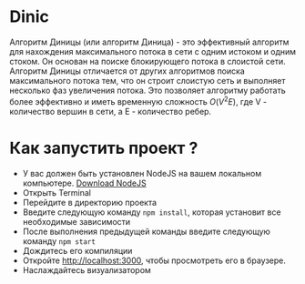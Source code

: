 # Dinic
Алгоритм Диницы (или алгоритм Диница) - это эффективный алгоритм для нахождения максимального потока в сети с одним истоком и одним стоком. Он основан на поиске блокирующего потока в слоистой сети. Алгоритм Диницы отличается от других алгоритмов поиска максимального потока тем, что он строит слоистую сеть и выполняет несколько фаз увеличения потока. Это позволяет алгоритму работать более эффективно и иметь временную сложность $O(V^2E)$, где V - количество вершин в сети, а E - количество ребер.

# Как запустить проект ?

- У вас должен быть установлен NodeJS на вашем локальном компьютере. [Download NodeJS](https://nodejs.org/en/)
- Открыть Terminal
- Перейдите в директорию проекта
- Введите следующую команду `npm install`, которая установит все необходимые зависимости
- После выполнения предыдущей команды введите следующую команду `npm start`
- Дождитесь его компиляции
- Откройте [http://localhost:3000](http://localhost:3000), чтобы просмотреть его в браузере.
- Наслаждайтесь визуализатором
